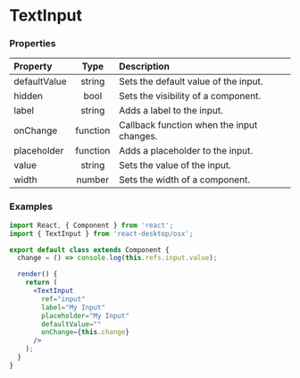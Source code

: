 # TextInput

### Properties

Property            | Type         | Description
:------------------ | :-----------:| :----------
defaultValue        | string       | Sets the default value of the input.
hidden              | bool         | Sets the visibility of a component.
label               | string       | Adds a label to the input.
onChange            | function     | Callback function when the input changes.
placeholder         | function     | Adds a placeholder to the input.
value               | string       | Sets the value of the input.
width               | number       | Sets the width of a component.

### Examples

```jsx
import React, { Component } from 'react';
import { TextInput } from 'react-desktop/osx';

export default class extends Component {
  change = () => console.log(this.refs.input.value);

  render() {
    return (
      <TextInput
        ref="input"
        label="My Input"
        placeholder="My Input"
        defaultValue=""
        onChange={this.change}
      />
    );
  }
}
```

